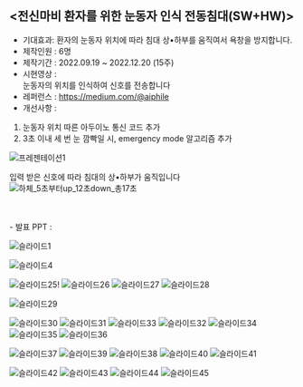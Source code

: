 <전신마비 환자를 위한 눈동자 인식 전동침대(SW+HW)> <br>
- 
- 기대효과: 환자의 눈동자 위치에 따라 침대 상•하부를 움직여서 욕창을 방지합니다.
- 제작인원 : 6명
- 제작기간 : 2022.09.19 ~ 2022.12.20 (15주)
- 시현영상 : <br>
눈동자의 위치를 인식하여 신호를 전송합니다 <br>
- 레퍼런스 : https://medium.com/@aiphile <br>
- 개선사항 : <br>
1) 눈동자 위치 따른 아두이노 통신 코드 추가 <br>
2) 3초 이내 세 번 눈 깜빡일 시, emergency mode 알고리즘 추가 <br>


![프레젠테이션1](https://github.com/everydayday/3-2CapstoneDesign1/assets/96685431/6d20610d-de10-4af7-b64e-ce0962f03ea6)

입력 받은 신호에 따라 침대의 상•하부가 움직입니다 <br>
![하체_5초부터up_12초down_총17초](https://github.com/everydayday/3-2CapstoneDesign1/assets/96685431/6ee81566-6041-44a5-ad6b-8586aee5110a)

<br>



<br>
- 발표 PPT : <br>

![슬라이드1](https://github.com/everydayday/3-2CapstoneDesign1/assets/96685431/5764fa43-09de-4739-afd1-88c820a13c2e)




![슬라이드4](https://github.com/everydayday/3-2CapstoneDesign1/assets/96685431/b3dbe34f-a3b9-4546-b7ad-dac727779da7)







![슬라이드25](https://github.com/everydayday/3-2CapstoneDesign1/assets/96685431/8035ed23-7424-4680-a518-3a0246ad4d92)!
![슬라이드26](https://github.com/everydayday/3-2CapstoneDesign1/assets/96685431/270ff28a-fa29-46e2-9277-61c28d0602ff)
![슬라이드27](https://github.com/everydayday/3-2CapstoneDesign1/assets/96685431/017f64c0-3dcb-44ad-af91-08fb295a6ea0)
![슬라이드28](https://github.com/everydayday/3-2CapstoneDesign1/assets/96685431/9c2ccd5a-f720-47e0-90ba-63015010b9d8)


![슬라이드29](https://github.com/everydayday/3-2CapstoneDesign1/assets/96685431/c0757b6e-81da-4ab4-b4be-52b4e3ac3a51)

![슬라이드30](https://github.com/everydayday/3-2CapstoneDesign1/assets/96685431/bd624544-936a-46cf-abfe-8e19ca05bb37)
![슬라이드31](https://github.com/everydayday/3-2CapstoneDesign1/assets/96685431/a18ad71f-a9c4-48cc-ae7e-e7dfd111d8f7)
![슬라이드33](https://github.com/everydayday/3-2CapstoneDesign1/assets/96685431/ca22163b-e2df-465d-ab67-2431a966c6dd)
![슬라이드32](https://github.com/everydayday/3-2CapstoneDesign1/assets/96685431/8384b0b0-de53-4bd8-9fb5-b3d665ad15f0)
![슬라이드34](https://github.com/everydayday/3-2CapstoneDesign1/assets/96685431/9c8356bf-ae14-4e14-8d3f-55f1f9143a95)
![슬라이드35](https://github.com/everydayday/3-2CapstoneDesign1/assets/96685431/0ca987d5-66d6-4e23-a534-f484541cb1ae)
![슬라이드36](https://github.com/everydayday/3-2CapstoneDesign1/assets/96685431/0e84b2e1-e746-47b9-8f3d-52ac41e34f04)


![슬라이드37](https://github.com/everydayday/3-2CapstoneDesign1/assets/96685431/bc5df02e-c4b8-4818-b05b-f937aaf2fb26)
![슬라이드39](https://github.com/everydayday/3-2CapstoneDesign1/assets/96685431/b1841d86-3717-47e8-abb4-484a6bbbaf99)
![슬라이드38](https://github.com/everydayday/3-2CapstoneDesign1/assets/96685431/cdbf57e0-1eed-4c9c-b6f6-75590bb1aeff)
![슬라이드40](https://github.com/everydayday/3-2CapstoneDesign1/assets/96685431/6da27eb1-a564-468d-9da4-0e1b15f812cc)
![슬라이드41](https://github.com/everydayday/3-2CapstoneDesign1/assets/96685431/384eb200-5df9-43d2-a200-1eafc9b1d039)

![슬라이드42](https://github.com/everydayday/3-2CapstoneDesign1/assets/96685431/37192b2b-db8e-40d0-95ec-754c410c6259)
![슬라이드43](https://github.com/everydayday/3-2CapstoneDesign1/assets/96685431/3e6ba6d0-2f73-4da1-b187-e41ca494da36)
![슬라이드44](https://github.com/everydayday/3-2CapstoneDesign1/assets/96685431/d375a603-c703-4112-a2b3-135dc76962d3)
![슬라이드45](https://github.com/everydayday/3-2CapstoneDesign1/assets/96685431/e5a8cc2e-0af5-486d-ae34-73ccf0898465)

